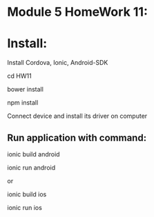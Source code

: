 # Module 5 HomeWork 11:


# Install:

Install Cordova, Ionic, Android-SDK

cd HW11

bower install

npm install

Connect device and install its driver on computer

## Run application with command: 

ionic build android

ionic run android

or

ionic build ios

ionic run ios